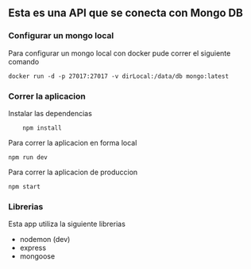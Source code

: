 ## Esta es una API que se conecta con Mongo DB

### Configurar un mongo local
Para configurar un mongo local con docker pude correr el siguiente comando
```
docker run -d -p 27017:27017 -v dirLocal:/data/db mongo:latest
```

### Correr la aplicacion

Instalar las dependencias
```
    npm install 
```

Para correr la aplicacion en forma local
```
npm run dev
```

Para correr la aplicacion de produccion
```
npm start
```

### Librerias
Esta app utiliza la siguiente librerias

* nodemon (dev)
* express 
* mongoose 